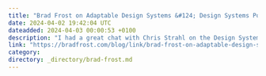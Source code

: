 ```yaml
---
title: "Brad Frost on Adaptable Design Systems &#124; Design Systems Podcast"
date: 2024-04-02 19:42:04 UTC
dateadded: 2024-04-03 00:00:53 +0100
description: "I had a great chat with Chris Strahl on the Design Systems Podcast, and we covered a lot of ground! We sit down with Brad Frost, a leading voice in design systems. Together, we explore the critical intersection between adaptable […]"
link: "https://bradfrost.com/blog/link/brad-frost-on-adaptable-design-systems-design-systems-podcast/"
category:
directory: _directory/brad-frost.md
---
```

